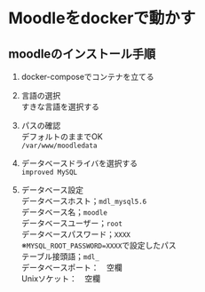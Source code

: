 # Moodleをdockerで動かす  
## moodleのインストール手順
1. docker-composeでコンテナを立てる

1. 言語の選択  
    すきな言語を選択する    

1. パスの確認  
    デフォルトのままでOK  
    `/var/www/moodledata`  

1. データベースドライバを選択する  
    `improved MySQL`    

1. データベース設定  
    データベースホスト；`mdl_mysql5.6`  
    データベース名；`moodle`  
    データベースユーザー；`root`  
    データベースパスワード；`XXXX`  
    ※`MYSQL_ROOT_PASSWORD=XXXX`で設定したパス  
    テーブル接頭語；`mdl_`  
    データベースポート：　空欄  
    Unixソケット：　空欄  

